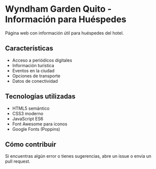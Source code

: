 # Wyndham Garden Quito - Información para Huéspedes

Página web con información útil para huéspedes del hotel.

## Características
- Acceso a periódicos digitales
- Información turística
- Eventos en la ciudad
- Opciones de transporte
- Datos de conectividad

## Tecnologías utilizadas
- HTML5 semántico
- CSS3 moderno
- JavaScript ES6
- Font Awesome para iconos
- Google Fonts (Poppins)

## Cómo contribuir
Si encuentras algún error o tienes sugerencias, abre un issue o envía un pull request.

